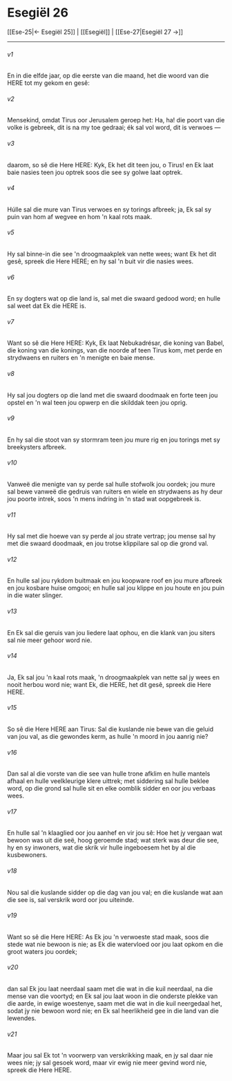 # Esegiël 26

[[Ese-25|← Esegiël 25]] | [[Esegiël]] | [[Ese-27|Esegiël 27 →]]
***

###### v1
En in die elfde jaar, op die eerste van die maand, het die woord van die HERE tot my gekom en gesê: 
###### v2
Mensekind, omdat Tirus oor Jerusalem geroep het: Ha, ha! die poort van die volke is gebreek, dit is na my toe gedraai; ék sal vol word, dit is verwoes — 
###### v3
daarom, so sê die Here HERE: Kyk, Ek het dit teen jou, o Tirus! en Ek laat baie nasies teen jou optrek soos die see sy golwe laat optrek. 
###### v4
Húlle sal die mure van Tirus verwoes en sy torings afbreek; ja, Ek sal sy puin van hom af wegvee en hom 'n kaal rots maak. 
###### v5
Hy sal binne-in die see 'n droogmaakplek van nette wees; want Ek het dit gesê, spreek die Here HERE; en hy sal 'n buit vir die nasies wees. 
###### v6
En sy dogters wat op die land is, sal met die swaard gedood word; en hulle sal weet dat Ek die HERE is. 
###### v7
Want so sê die Here HERE: Kyk, Ek laat Nebukadrésar, die koning van Babel, die koning van die konings, van die noorde af teen Tirus kom, met perde en strydwaens en ruiters en 'n menigte en baie mense. 
###### v8
Hy sal jou dogters op die land met die swaard doodmaak en forte teen jou opstel en 'n wal teen jou opwerp en die skilddak teen jou oprig. 
###### v9
En hy sal die stoot van sy stormram teen jou mure rig en jou torings met sy breekysters afbreek. 
###### v10
Vanweë die menigte van sy perde sal hulle stofwolk jou oordek; jou mure sal bewe vanweë die gedruis van ruiters en wiele en strydwaens as hy deur jou poorte intrek, soos 'n mens indring in 'n stad wat oopgebreek is. 
###### v11
Hy sal met die hoewe van sy perde al jou strate vertrap; jou mense sal hy met die swaard doodmaak, en jou trotse klippilare sal op die grond val. 
###### v12
En hulle sal jou rykdom buitmaak en jou koopware roof en jou mure afbreek en jou kosbare huise omgooi; en hulle sal jou klippe en jou houte en jou puin in die water slinger. 
###### v13
En Ek sal die geruis van jou liedere laat ophou, en die klank van jou siters sal nie meer gehoor word nie. 
###### v14
Ja, Ek sal jou 'n kaal rots maak, 'n droogmaakplek van nette sal jy wees en nooit herbou word nie; want Ek, die HERE, het dit gesê, spreek die Here HERE. 
###### v15
So sê die Here HERE aan Tirus: Sal die kuslande nie bewe van die geluid van jou val, as die gewondes kerm, as hulle 'n moord in jou aanrig nie? 
###### v16
Dan sal al die vorste van die see van hulle trone afklim en hulle mantels afhaal en hulle veelkleurige klere uittrek; met siddering sal hulle beklee word, op die grond sal hulle sit en elke oomblik sidder en oor jou verbaas wees. 
###### v17
En hulle sal 'n klaaglied oor jou aanhef en vir jou sê: Hoe het jy vergaan wat bewoon was uit die seë, hoog geroemde stad; wat sterk was deur die see, hy en sy inwoners, wat die skrik vir hulle ingeboesem het by al die kusbewoners. 
###### v18
Nou sal die kuslande sidder op die dag van jou val; en die kuslande wat aan die see is, sal verskrik word oor jou uiteinde. 
###### v19
Want so sê die Here HERE: As Ek jou 'n verwoeste stad maak, soos die stede wat nie bewoon is nie; as Ek die watervloed oor jou laat opkom en die groot waters jou oordek; 
###### v20
dan sal Ek jou laat neerdaal saam met die wat in die kuil neerdaal, na die mense van die voortyd; en Ek sal jou laat woon in die onderste plekke van die aarde, in ewige woestenye, saam met die wat in die kuil neergedaal het, sodat jy nie bewoon word nie; en Ek sal heerlikheid gee in die land van die lewendes. 
###### v21
Maar jou sal Ek tot 'n voorwerp van verskrikking maak, en jy sal daar nie wees nie; jy sal gesoek word, maar vir ewig nie meer gevind word nie, spreek die Here HERE. 
